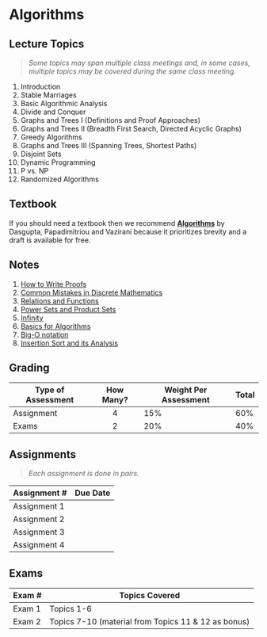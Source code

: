 # Algorithms

## Lecture Topics

> *Some topics may span multiple class meetings and, in some cases, multiple topics may be covered during the same class meeting.*

1. Introduction
1. Stable Marriages
1. Basic Algorithmic Analysis
1. Divide and Conquer
1. Graphs and Trees I (Definitions and Proof Approaches)
1. Graphs and Trees II (Breadth First Search, Directed Acyclic Graphs)
1. Greedy Algorithms
1. Graphs and Trees III (Spanning Trees, Shortest Paths)
1. Disjoint Sets
1. Dynamic Programming
1. P vs. NP
1. Randomized Algorithms

## Textbook

If you should need a textbook then we recommend [**Algorithms**](http://algorithmics.lsi.upc.edu/docs/Dasgupta-Papadimitriou-Vazirani.pdf) by Dasgupta, Papadimitriou and Vazirani because it prioritizes brevity and a draft is available for free.

## Notes

1. [How to Write Proofs](notes/0-proofwriting.pdf)
2. [Common Mistakes in Discrete Mathematics](notes/0-mistakes.pdf)
3. [Relations and Functions](notes/0-relations+functions.pdf)
4. [Power Sets and Product Sets](notes/0-power+product.pdf)
5. [Infinity](notes/0-Notes-infinity.pdf)
6. [Basics for Algorithms](notes/1-algorithms.pdf)
7. [Big-O notation](notes/2-big-oh.pdf)
8. [Insertion Sort and its Analysis](notes/3-InsertionSort.pdf)

## Grading

| Type of Assessment | How Many? | Weight Per Assessment | Total |
| ------------------ | :-------: | ------------- | ----- |
| Assignment | 4 | 15% | 60% |
| Exams | 2 | 20% | 40% |

## Assignments

> *Each assignment is done in pairs.*

| Assignment # | Due Date |
| ------------ | -------- |
| Assignment 1 | |
| Assignment 2 | |
| Assignment 3 | |
| Assignment 4 | |


## Exams

| Exam # | Topics Covered                                      |
| ------ | --------------------------------------------------- |
| Exam 1 | Topics 1-6                                          |
| Exam 2 | Topics 7-10 (material from Topics 11 & 12 as bonus) |
